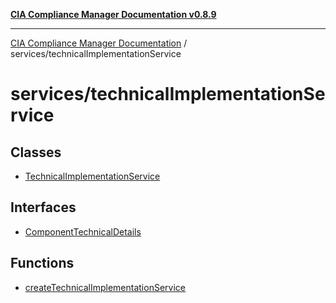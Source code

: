 [**CIA Compliance Manager Documentation v0.8.9**](../../README.md)

***

[CIA Compliance Manager Documentation](../../modules.md) / services/technicalImplementationService

# services/technicalImplementationService

## Classes

- [TechnicalImplementationService](classes/TechnicalImplementationService.md)

## Interfaces

- [ComponentTechnicalDetails](interfaces/ComponentTechnicalDetails.md)

## Functions

- [createTechnicalImplementationService](functions/createTechnicalImplementationService.md)
